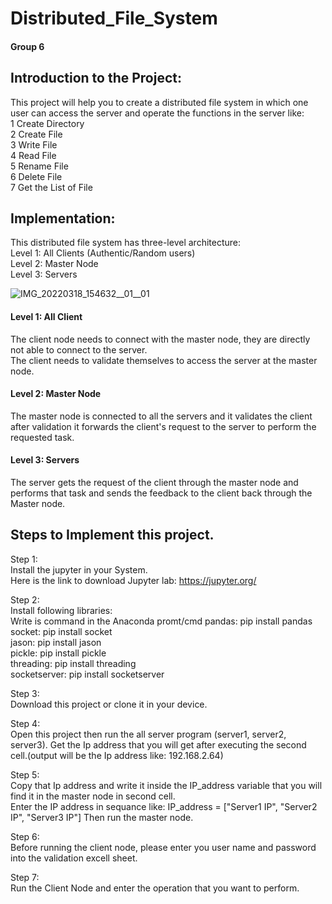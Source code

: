 # Distributed_File_System  
  
#### Group 6  
  
## Introduction to the Project:

This project will help you to create a distributed file system in which one user can access the server and operate the functions in the server like:       
  1 Create Directory   
  2 Create File   
  3 Write File   
  4 Read File   
  5 Rename File   
  6 Delete File   
  7 Get the List of File   

## Implementation:

This distributed file system has three-level architecture:  
Level 1: All Clients (Authentic/Random users)   
Level 2: Master Node    
Level 3: Servers   

![IMG_20220318_154632__01__01](https://user-images.githubusercontent.com/34422998/159078539-618bda95-6b7f-4ae1-9d2e-1dd066d6c133.jpg)

#### Level 1: All Client  
The client node needs to connect with the master node, they are directly not able to connect to the server.   
The client needs to validate themselves to access the server at the master node.  

#### Level 2: Master Node   
The master node is connected to all the servers and it validates the client after validation it forwards the client's request to the server to perform the requested task.   

#### Level 3: Servers  
The server gets the request of the client through the master node and performs that task and sends the feedback to the client back through the Master node.


## Steps to Implement this project.  
  
Step 1:  
Install the jupyter in your System.  
        Here is the link to download Jupyter lab: https://jupyter.org/    
            
Step 2:   
Install following libraries:   
        Write is command in the Anaconda promt/cmd
        pandas:         pip install pandas    
        socket:         pip install socket    
        jason:          pip install jason      
        pickle:         pip install pickle  
        threading:      pip install threading  
        socketserver:   pip install socketserver    
        
Step 3:  
Download this project or clone it in your device.  
    
Step 4:  
Open this project then run the all server program (server1, server2, server3).
         Get the Ip address that you will get after executing the second cell.(output will be the Ip address like: 192.168.2.64)
           
Step 5:  
Copy that Ip address and write it inside the IP_address variable that you will find it in the master node in second cell.  
        Enter the IP address in sequance like: IP_address = ["Server1 IP", "Server2 IP", "Server3 IP"]
        Then run the master node.  
          
Step 6:  
Before running the client node, please enter you user name and password into the validation excell sheet.  
        
Step 7:  
Run the Client Node and enter the operation that you want to perform.  




